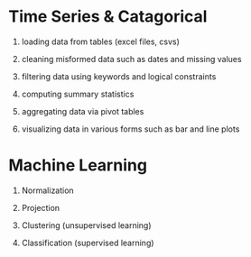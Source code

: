 Time Series & Catagorical
========================
1) loading data from tables (excel files, csvs)

2) cleaning misformed data such as dates and missing values

3) filtering data using keywords and logical constraints

4) computing summary statistics


5) aggregating data via pivot tables  

6) visualizing data in various forms such as bar and line plots

Machine Learning
================
1) Normalization

2) Projection

3) Clustering (unsupervised learning)
 
4) Classification (supervised learning)
